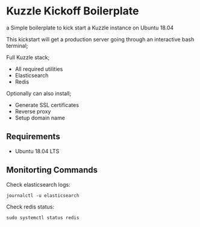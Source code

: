 # Kuzzle Kickoff Boilerplate

a Simple boilerplate to kick start a Kuzzle instance on Ubuntu 18.04

This kickstart will get a production server going through an interactive bash terminal;

Full Kuzzle stack;
  - All required utilities
  - Elasticsearch
  - Redis

Optionally can also install;
  - Generate SSL certificates
  - Reverse proxy
  - Setup domain name

## Requirements

- Ubuntu 18.04 LTS

## Monitorting Commands

Check elasticsearch logs:

    journalctl -u elasticsearch

Check redis status:

    sudo systemctl status redis